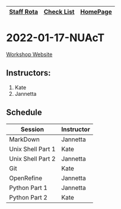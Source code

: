 |[Staff Rota](rota.md)|[Check List](checklist.md)|[HomePage](http://carpentries.ncldata.dev)|
|-|-|-|

# 2022-01-17-NUAcT

[Workshop Website](https://github.com/NclRSE-Training/2021-10-25-NCL)

## Instructors:

1. Kate
1. Jannetta


## Schedule
|Session|Instructor|
|-|-|
|MarkDown|Jannetta|
|Unix Shell Part 1|Kate|
|Unix Shell Part 2|Jannetta|
|Git|Kate|
|OpenRefine|Jannetta|
|Python Part 1|Jannetta|
|Python Part 2|Kate|
